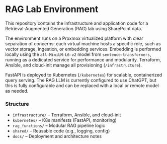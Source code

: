# RAG Lab Environment

This repository contains the infrastructure and application code for a Retrieval-Augmented Generation (RAG) lab using SharePoint data.

The environment runs on a Proxmox virtualized platform with clear separation of concerns: each virtual machine hosts a specific role, such as vector storage, ingestion, or embedding services. Embedding is performed locally using the `all-MiniLM-L6-v2` model from `sentence-transformers`, running as a dedicated service for performance and modularity. Terraform, Ansible, and cloud-init manage all provisioning (`/infrastructure`).

FastAPI is deployed to Kubernetes (`/kubernetes`) for scalable, containerized query serving. The RAG LLM is currently configured to use ChatGPT, but this is fully configurable and can be replaced with a local or remote model as needed. 

### Structure

- `infrastructure/` – Terraform, Ansible, and cloud-init
- `kubernetes/` – K8s manifests (FastAPI, monitoring)
- `rag_functions/` – Modular RAG pipeline logic
- `shared/` – Reusable code (e.g., logging, config)
- `docs/` – Deployment and architecture notes

